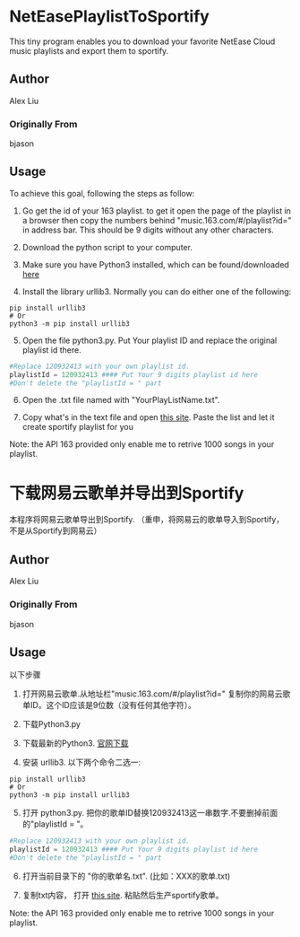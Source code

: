 # NetEasePlaylistToSportify
This tiny program enables you to download your favorite NetEase Cloud music playlists and export them to sportify.
## Author
Alex Liu
### Originally From
bjason
## Usage
To achieve this goal, following the steps as follow:
1. Go get the id of your 163 playlist. to get it open the page of the playlist in a browser then copy the numbers behind "music.163.com/#/playlist?id=" in address bar. This should be 9 digits without any other characters.

2. Download the python script to your computer.

3. Make sure you have Python3 installed, which can be found/downloaded <a href="https://www.python.org/downloads/">here</a>

4. Install the library urllib3. Normally you can do either one of the following:
```shell
pip install urllib3
# Or
python3 -m pip install urllib3
```
5. Open the file python3.py. Put Your playlist ID and replace the original playlist id there.
```python
#Replace 120932413 with your own playlist id.
playlistId = 120932413 #### Put Your 9 digits playlist id here
#Don't delete the "playlistId = " part
```
6. Open the .txt file named with "YourPlayListName.txt".

7. Copy what's in the text file and open [this site](http://spotlistr.herokuapp.com/#/search/textbox). Paste the list and let it create sportify playlist for you

Note: the API 163 provided only enable me to retrive 1000 songs in your playlist. 

# 下载网易云歌单并导出到Sportify
本程序将网易云歌单导出到Sportify. （重申，将网易云的歌单导入到Sportify，不是从Sportify到网易云）
## Author
Alex Liu
### Originally From
bjason
## Usage
以下步骤
1. 打开网易云歌单.从地址栏"music.163.com/#/playlist?id=" 复制你的网易云歌单ID。这个ID应该是9位数（没有任何其他字符）。

2. 下载Python3.py

3. 下载最新的Python3. <a href="https://www.python.org/downloads/">官网下载</a>

4. 安装 urllib3. 以下两个命令二选一:
```shell
pip install urllib3
# Or
python3 -m pip install urllib3
```
5. 打开 python3.py. 把你的歌单ID替换120932413这一串数字.不要删掉前面的"playlistId = "。
```python
#Replace 120932413 with your own playlist id.
playlistId = 120932413 #### Put Your 9 digits playlist id here
#Don't delete the "playlistId = " part
```
6. 打开当前目录下的 "你的歌单名.txt". (比如：XXX的歌单.txt)

7. 复制txt内容， 打开 [this site](http://spotlistr.herokuapp.com/#/search/textbox). 粘贴然后生产sportify歌单。

Note: the API 163 provided only enable me to retrive 1000 songs in your playlist. 
